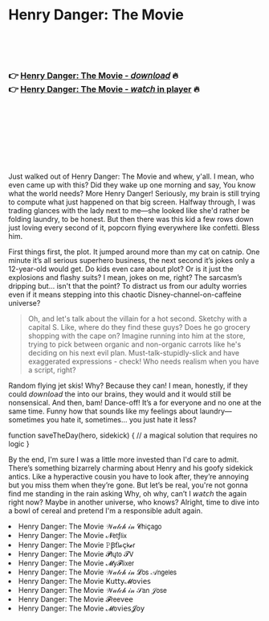 <h1>Henry Danger: The Movie</h1>

<br><br><br>

<h3>👉 <a href="https://Andys-igschotcouterr1983.github.io/ogwkhgwhqp/">Henry Danger: The Movie - 𝘥𝘰𝘸𝘯𝘭𝘰𝘢𝘥</a> 🔥<br>
👉 <a href="https://Andys-igschotcouterr1983.github.io/ogwkhgwhqp/">Henry Danger: The Movie - 𝘸𝘢𝘵𝘤𝘩 in player</a> 🔥
</h3>



<br><br><br><br><br><br><br>


Just walked out of Henry Danger: The Movie and whew, y'all. I mean, who even came up with this? Did they wake up one morning and say, You know what the world needs? More Henry Danger! Seriously, my brain is still trying to compute what just happened on that big screen. Halfway through, I was trading glances with the lady next to me—she looked like she'd rather be folding laundry, to be honest. But then there was this kid a few rows down just loving every second of it, popcorn flying everywhere like confetti. Bless him.

First things first, the plot. It jumped around more than my cat on catnip. One minute it’s all serious superhero business, the next second it’s jokes only a 12-year-old would get. Do kids even care about plot? Or is it just the explosions and flashy suits? I mean, jokes on me, right? The sarcasm’s dripping but... isn't that the point? To distract us from our adulty worries even if it means stepping into this chaotic Disney-channel-on-caffeine universe?

> Oh, and let's talk about the villain for a hot second. Sketchy with a capital S. Like, where do they find these guys? Does he go grocery shopping with the cape on? Imagine running into him at the store, trying to pick between organic and non-organic carrots like he's deciding on his next evil plan. Must-talk-stupidly-slick and have exaggerated expressions - check! Who needs realism when you have a script, right?

Random flying jet skis! Why? Because they can! I mean, honestly, if they could 𝘥𝘰𝘸𝘯𝘭𝘰𝘢𝘥 the   into our brains, they would and it would still be nonsensical. And then, bam! Dance-off! It’s a   for everyone and no one at the same time. Funny how that sounds like my feelings about laundry—sometimes you hate it, sometimes... you just hate it less?  

function saveTheDay(hero, sidekick) {
   // a magical solution that requires no logic
}

By the end, I'm sure I was a little more invested than I'd care to admit. There’s something bizarrely charming about Henry and his goofy sidekick antics. Like a hyperactive cousin you have to look after, they’re annoying but you miss them when they’re gone. But let’s be real, you're not gonna find me standing in the rain asking Why, oh why, can’t I 𝘸𝘢𝘵𝘤𝘩 the   again right now? Maybe in another universe, who knows? Alright, time to dive into a bowl of cereal and pretend I'm a responsible adult again.

<li>Henry Danger: The Movie 𝒲𝒶𝓉𝒸𝒽 𝒾𝓃 𝓒𝗁𝗂ç𝖺𝗀𝗈</li>
<li>Henry Danger: The Movie 𝓝𝖾𝗍ƒ𝗅𝗂𝗑</li>
<li>Henry Danger: The Movie 𝙿Ꞵť𝗅𝓸ç𝗄𝓮𝗋</li>
<li>Henry Danger: The Movie 𝓟𝗅ų𝗍𝗈 𝓣𝖵</li>
<li>Henry Danger: The Movie 𝓜𝗒𝓕𝗅𝗂𝗑𝖾𝗋</li>
<li>Henry Danger: The Movie 𝒲𝒶𝓉𝒸𝒽 𝒾𝓃 𝓛𝗈𝗌 𝒜𝗇𝗀𝖾𝗅𝖾𝗌</li>
<li>Henry Danger: The Movie Ҝ𝗎𝗍𝗍𝗒𝓜𝗈ν𝗂𝖾𝗌</li>
<li>Henry Danger: The Movie 𝒲𝒶𝓉𝒸𝒽 𝒾𝓃 𝒮𝖺𝗇 𝒥𝗈𝗌𝖾</li>
<li>Henry Danger: The Movie 𝓕𝗋𝖾𝖾ν𝖾𝖾</li>
<li>Henry Danger: The Movie 𝓜𝗈ν𝗂𝖾𝗌𝓙𝗈𝗒</li>
